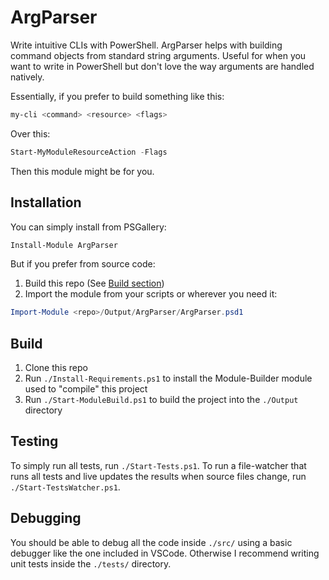 # ArgParser

Write intuitive CLIs with PowerShell. ArgParser helps with building command objects from standard string arguments. Useful for when you want to write in PowerShell but don't love the way arguments are handled natively.

Essentially, if you prefer to build something like this:

```powershell
my-cli <command> <resource> <flags>
```

Over this:

```powershell
Start-MyModuleResourceAction -Flags
```

Then this module might be for you.

## Installation

You can simply install from PSGallery:

```powershell
Install-Module ArgParser
```

But if you prefer from source code:

1. Build this repo (See [Build section](#Build))
2. Import the module from your scripts or wherever you need it:

```powershell
Import-Module <repo>/Output/ArgParser/ArgParser.psd1
```

## Build

1. Clone this repo
2. Run `./Install-Requirements.ps1` to install the Module-Builder module used to "compile" this project
3. Run `./Start-ModuleBuild.ps1` to build the project into the `./Output` directory

## Testing

To simply run all tests, run `./Start-Tests.ps1`. To run a file-watcher that runs all tests and live updates the results when source files change, run `./Start-TestsWatcher.ps1`.


## Debugging

You should be able to debug all the code inside `./src/` using a basic debugger like the one included in VSCode. Otherwise I recommend writing unit tests inside the `./tests/` directory.
